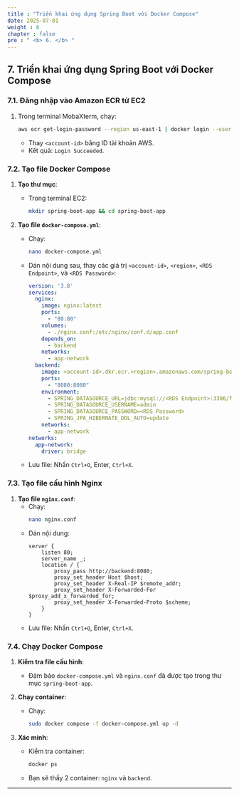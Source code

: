 ```yaml
---
title : "Triển khai ứng dụng Spring Boot với Docker Compose"
date: 2025-07-01
weight : 6
chapter : false
pre : " <b> 6. </b> "
---
```


## 7. Triển khai ứng dụng Spring Boot với Docker Compose

### 7.1. Đăng nhập vào Amazon ECR từ EC2

1. Trong terminal MobaXterm, chạy:
   ```bash
   aws ecr get-login-password --region us-east-1 | docker login --username AWS --password-stdin <account-id>.dkr.ecr.us-east-1.amazonaws.com
   ```
   - Thay `<account-id>` bằng ID tài khoản AWS.
   - Kết quả: `Login Succeeded`.

### 7.2. Tạo file Docker Compose

1. **Tạo thư mục**:
   - Trong terminal EC2:
     ```bash
     mkdir spring-boot-app && cd spring-boot-app
     ```

2. **Tạo file `docker-compose.yml`**:
   - Chạy:
     ```bash
     nano docker-compose.yml
     ```
   - Dán nội dung sau, thay các giá trị `<account-id>`, `<region>`, `<RDS Endpoint>`, và `<RDS Password>`:
     ```yaml
     version: '3.8'
     services:
       nginx:
         image: nginx:latest
         ports:
           - "80:80"
         volumes:
           - ./nginx.conf:/etc/nginx/conf.d/app.conf
         depends_on:
           - backend
         networks:
           - app-network
       backend:
         image: <account-id>.dkr.ecr.<region>.amazonaws.com/spring-boot-app:latest
         ports:
           - "8080:8080"
         environment:
           - SPRING_DATASOURCE_URL=jdbc:mysql://<RDS Endpoint>:3306/first_cloud_users?useSSL=false&serverTimezone=UTC
           - SPRING_DATASOURCE_USERNAME=admin
           - SPRING_DATASOURCE_PASSWORD=<RDS Password>
           - SPRING_JPA_HIBERNATE_DDL_AUTO=update
         networks:
           - app-network
     networks:
       app-network:
         driver: bridge
     ```
   - Lưu file: Nhấn `Ctrl+O`, Enter, `Ctrl+X`.

### 7.3. Tạo file cấu hình Nginx

1. **Tạo file `nginx.conf`**:
   - Chạy:
     ```bash
     nano nginx.conf
     ```
   - Dán nội dung:
     ```nginx
     server {
         listen 80;
         server_name _;
         location / {
             proxy_pass http://backend:8080;
             proxy_set_header Host $host;
             proxy_set_header X-Real-IP $remote_addr;
             proxy_set_header X-Forwarded-For $proxy_add_x_forwarded_for;
             proxy_set_header X-Forwarded-Proto $scheme;
         }
     }
     ```
   - Lưu file: Nhấn `Ctrl+O`, Enter, `Ctrl+X`.

### 7.4. Chạy Docker Compose

1. **Kiểm tra file cấu hình**:
   - Đảm bảo `docker-compose.yml` và `nginx.conf` đã được tạo trong thư mục `spring-boot-app`.

2. **Chạy container**:
   - Chạy:
     ```bash
     sudo docker compose -f docker-compose.yml up -d
     ```

3. **Xác minh**:
   - Kiểm tra container:
     ```bash
     docker ps
     ```
   - Bạn sẽ thấy 2 container: `nginx` và `backend`.

---